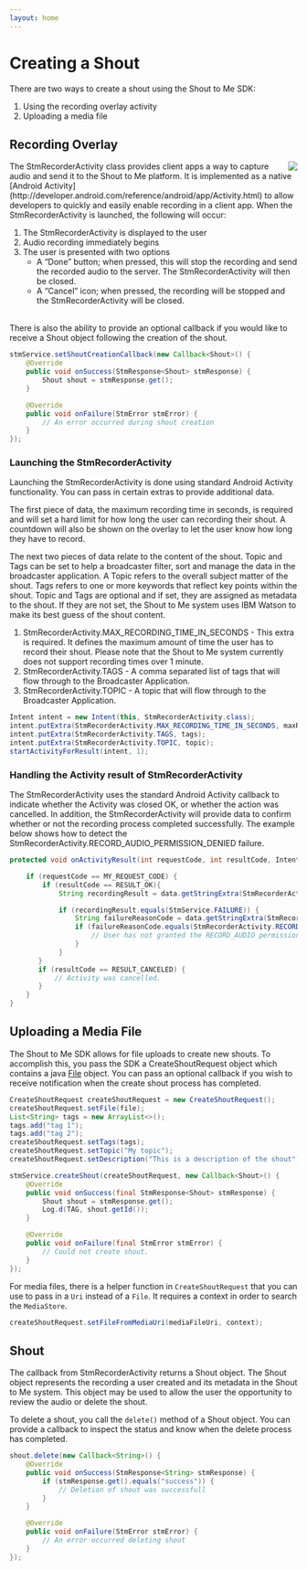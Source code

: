 ```yaml
---
layout: home
---
```


# Creating a Shout

There are two ways to create a shout using the Shout to Me SDK:

1. Using the recording overlay activity
2. Uploading a media file

## Recording Overlay
<img src="https://s3-us-west-2.amazonaws.com/sdk-public-images/sample-app-4.png" style="float:right" />
The StmRecorderActivity class provides client apps a way to capture audio and send it to the Shout to Me platform. It is
implemented as a native [Android Activity](http://developer.android.com/reference/android/app/Activity.html) to allow
developers to quickly and easily enable recording in a client app.  When the StmRecorderActivity is launched, the
following will occur:

1. The StmRecorderActivity is displayed to the user
2. Audio recording immediately begins
3. The user is presented with two options
    * A “Done” button; when pressed, this will stop the recording and send the recorded audio to the server.  The StmRecorderActivity will then be closed.
    * A “Cancel” icon; when pressed, the recording will be stopped and the StmRecorderActivity will be closed.

<div style="clear:right">&nbsp;</div>
There is also the ability to provide an optional callback if you would like to receive a Shout object following the creation of the shout.

```java
stmService.setShoutCreationCallback(new Callback<Shout>() {
    @Override
    public void onSuccess(StmResponse<Shout> stmResponse) {
        Shout shout = stmResponse.get();
    }

    @Override
    public void onFailure(StmError stmError) {
        // An error occurred during shout creation
    }
});
```

### Launching the StmRecorderActivity
Launching the StmRecorderActivity is done using standard Android Activity functionality.  You can pass in certain extras
to provide additional data.

The first piece of data, the maximum recording time in seconds, is required and will set
a hard limit for how long the user can recording their shout.  A countdown will also be shown on the overlay to let the
user know how long they have to record.

The next two pieces of data relate to the content of the shout.  Topic and Tags can be set to help a broadcaster
filter, sort and manage the data in the broadcaster application.  A Topic refers to the overall subject matter of the shout.
Tags refers to one or more keywords that reflect key points within the shout.  Topic and Tags are optional and if set,
they are assigned as metadata to the shout.  If they are not set, the Shout to Me system uses IBM Watson to make its
best guess of the shout content.

1. StmRecorderActivity.MAX_RECORDING_TIME_IN_SECONDS - This extra is required. It defines the maximum amount of time the
  user has to record their shout. Please note that the Shout to Me system currently does not support recording times over 1 minute.
2. StmRecorderActivity.TAGS - A comma separated list of tags that will flow through to the Broadcaster Application.
2. StmRecorderActivity.TOPIC - A topic that will flow through to the Broadcaster Application.

```java
Intent intent = new Intent(this, StmRecorderActivity.class);
intent.putExtra(StmRecorderActivity.MAX_RECORDING_TIME_IN_SECONDS, maxRecordingLengthSeconds);  // Required
intent.putExtra(StmRecorderActivity.TAGS, tags);                                                // Optional
intent.putExtra(StmRecorderActivity.TOPIC, topic);                                              // Optional
startActivityForResult(intent, 1);
```

### Handling the Activity result of StmRecorderActivity
The StmRecorderActivity uses the standard Android Activity callback to indicate whether the Activity was closed OK, or whether
the action was cancelled.  In addition, the StmRecorderActivity will provide data to confirm whether or not the
recording process completed successfully.  The example below shows how to detect the
StmRecorderActivity.RECORD_AUDIO_PERMISSION_DENIED failure.

```java
protected void onActivityResult(int requestCode, int resultCode, Intent data) {

    if (requestCode == MY_REQUEST_CODE) {
        if (resultCode == RESULT_OK){
            String recordingResult = data.getStringExtra(StmRecorderActivity.ACTIVITY_RESULT);

            if (recordingResult.equals(StmService.FAILURE)) {
                String failureReasonCode = data.getStringExtra(StmRecorderActivity.ACTIVITY_REASON);
                if (failureReasonCode.equals(StmRecorderActivity.RECORD_AUDIO_PERMISSION_DENIED)) {
                    // User has not granted the RECORD_AUDIO permission
                }
            }
       }
       if (resultCode == RESULT_CANCELED) {
           // Activity was cancelled.
       }
    }
}
```

## Uploading a Media File
The Shout to Me SDK allows for file uploads to create new shouts. To accomplish this, you pass the SDK a CreateShoutRequest
 object which contains a java <a href="https://developer.android.com/reference/java/io/File.html" target="_blank">File</a> object.
You can pass an optional callback if you wish to receive notification when the create shout process has completed.

```java
CreateShoutRequest createShoutRequest = new CreateShoutRequest();
createShoutRequest.setFile(file);
List<String> tags = new ArrayList<>();
tags.add("tag 1");
tags.add("tag 2");
createShoutRequest.setTags(tags);
createShoutRequest.setTopic("My topic");
createShoutRequest.setDescription("This is a description of the shout");

stmService.createShout(createShoutRequest, new Callback<Shout>() {
    @Override
    public void onSuccess(final StmResponse<Shout> stmResponse) {
        Shout shout = stmResponse.get();
        Log.d(TAG, shout.getId());
    }

    @Override
    public void onFailure(final StmError stmError) {
        // Could not create shout.
    }
});
```

For media files, there is a helper function in `CreateShoutRequest` that you can use to pass in a `Uri` instead of a `File`.
It requires a context in order to search the `MediaStore`.

```java
createShoutRequest.setFileFromMediaUri(mediaFileUri, context);
```

## Shout
The callback from StmRecorderActivity returns a Shout object.  The Shout object represents the recording a user created
and its metadata in the Shout to Me system.  This object may be used to allow the user the opportunity to review the
audio or delete the shout.

To delete a shout, you call the `delete()` method of a Shout object. You can provide a callback to inspect the status
and know when the delete process has completed.

```java
shout.delete(new Callback<String>() {
    @Override
    public void onSuccess(StmResponse<String> stmResponse) {
        if (stmResponse.get().equals("success")) {
            // Deletion of shout was successfull
        }
    }

    @Override
    public void onFailure(StmError stmError) {
        // An error occurred deleting shout
    }
});
```